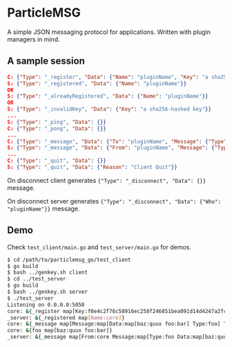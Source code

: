 # ParticleMSG

A simple JSON messaging protocol for applications.
Written with plugin managers in mind.

## A sample session

```json
C: {"Type": "_register", "Data": {"Name": "pluginName", "Key": "a sha256-hashed key"}}
S: {"Type": "_registered", "Data": {"Name": "pluginName"}}
OR
S: {"Type": "_alreadyRegistered", "Data": {"Name": "pluginName"}}
OR
S: {"Type": "_invalidKey", "Data": {"Key": "a sha256-hashed key"}}
...
S: {"Type": "_ping", "Data": {}}
C: {"Type": "_pong", "Data": {}}
...
C: {"Type": "_message", "Data": {"To": "pluginName", "Message": {"Type": "aMessage", "Data": {"Some": "data"}}}}
S: {"Type": "_message", "Data": {"From": "pluginName", "Message": {"Type": "aMessage", "Data": {"Some": "data"}}}}
...
C: {"Type": "_quit", "Data": {}}
S: {"Type": "_quit", "Data": {"Reason": "Client Quit"}}
```

On disconnect client generates `{"Type": "_disconnect", "Data": {}}` message.

On disconnect server generates `{"Type": "_disconnect", "Data": {"Who": "pluginName"}}` message.

## Demo

Check `test_client/main.go` and `test_server/main.go` for demos.

```bash
$ cd /path/to/particlemsg_go/test_client
$ go build
$ bash ../genkey.sh client
$ cd ../test_server
$ go build
$ bash ../genkey.sh server
$ ./test_server
Listening on 0.0.0.0:5050
core: &{_register map[Key:f0e4c2f76c58916ec258f246851bea091d14d4247a2fc3e18694461b1816e13b Name:core]}
_server: &{_registered map[Name:core]}
core: &{_message map[Message:map[Data:map[baz:quux foo:bar] Type:foo] To:core]}
core: &{foo map[baz:quux foo:bar]}
_server: &{_message map[From:core Message:map[Type:foo Data:map[baz:quux foo:bar]]]}
```